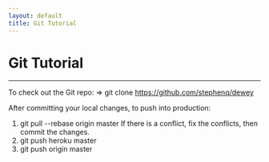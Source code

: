 ```yaml
---
layout: default
title: Git Tutorial
---
```


# Git Tutorial
--------------

To check out the Git repo:
    => git clone https://github.com/stephenq/dewey

After committing your local changes, to push into production:

1. git pull --rebase origin master
   If there is a conflict, fix the conflicts, then commit the changes.
2. git push heroku master
3. git push origin master

